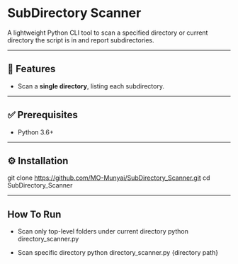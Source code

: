 # SubDirectory Scanner

A lightweight Python CLI tool to scan a specified directory or current directory the script is in and report subdirectories.

---

## 🚀 Features

- Scan a **single directory**, listing each subdirectory.
  
---

## ✅ Prerequisites

- Python 3.6+

---

## ⚙️ Installation

git clone https://github.com/MO-Munyai/SubDirectory_Scanner.git
cd SubDirectory_Scanner

---
## How To Run
- Scan only top-level folders under current directory
python directory_scanner.py 

 - Scan specific directory 
python directory_scanner.py {directory path}

